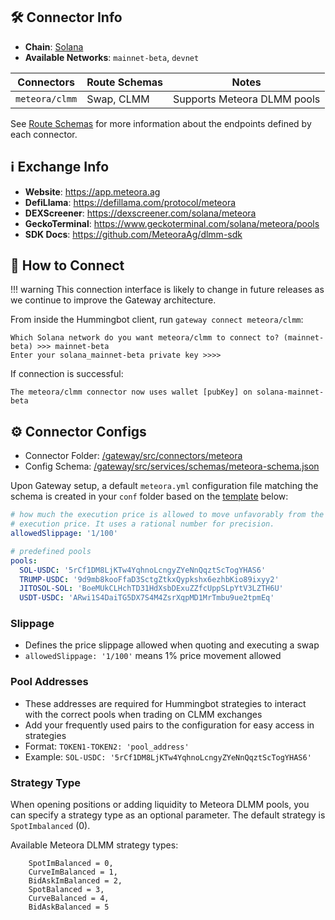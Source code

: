 ## 🛠 Connector Info

* **Chain**: [Solana](/gateway/chains/solana)
* **Available Networks**: `mainnet-beta`, `devnet`

| Connectors | Route Schemas | Notes | 
| --------- | ------ | ----- |
| `meteora/clmm` | Swap, CLMM | Supports Meteora DLMM pools |

See [Route Schemas](/gateway/schemas) for more information about the endpoints defined by each connector.

## ℹ️ Exchange Info

- **Website**: <https://app.meteora.ag>
- **DefiLlama**: <https://defillama.com/protocol/meteora>
- **DEXScreener**: <https://dexscreener.com/solana/meteora>
- **GeckoTerminal**: <https://www.geckoterminal.com/solana/meteora/pools>
- **SDK Docs**: <https://github.com/MeteoraAg/dlmm-sdk>

## 🔑 How to Connect

!!! warning
    This connection interface is likely to change in future releases as we continue to improve the Gateway architecture.

From inside the Hummingbot client, run `gateway connect meteora/clmm`:

```
Which Solana network do you want meteora/clmm to connect to? (mainnet-beta) >>> mainnet-beta
Enter your solana_mainnet-beta private key >>>>
```

If connection is successful:
```
The meteora/clmm connector now uses wallet [pubKey] on solana-mainnet-beta
```

## ⚙️ Connector Configs

* Connector Folder: [/gateway/src/connectors/meteora](https://github.com/hummingbot/gateway/tree/development/src/connectors/meteora)
* Config Schema: [/gateway/src/services/schemas/meteora-schema.json](https://github.com/hummingbot/gateway/tree/development/src/templates/meteora.yml)

Upon Gateway setup, a default `meteora.yml` configuration file matching the schema is created in your `conf` folder based on the [template](https://github.com/hummingbot/gateway/tree/development/src/templates/meteora.yml) below:

```yaml
# how much the execution price is allowed to move unfavorably from the trade
# execution price. It uses a rational number for precision.
allowedSlippage: '1/100'

# predefined pools
pools:
  SOL-USDC: '5rCf1DM8LjKTw4YqhnoLcngyZYeNnQqztScTogYHAS6'
  TRUMP-USDC: '9d9mb8kooFfaD3SctgZtkxQypkshx6ezhbKio89ixyy2'
  JITOSOL-SOL: 'BoeMUkCLHchTD31HdXsbDExuZZfcUppSLpYtV3LZTH6U'
  USDT-USDC: 'ARwi1S4DaiTG5DX7S4M4ZsrXqpMD1MrTmbu9ue2tpmEq'
```

### Slippage

- Defines the price slippage allowed when quoting and executing a swap
- `allowedSlippage: '1/100'` means 1% price movement allowed

### Pool Addresses

- These addresses are required for Hummingbot strategies to interact with the correct pools when trading on CLMM exchanges
- Add your frequently used pairs to the configuration for easy access in strategies
- Format: `TOKEN1-TOKEN2: 'pool_address'`
- Example: `SOL-USDC: '5rCf1DM8LjKTw4YqhnoLcngyZYeNnQqztScTogYHAS6'`

### Strategy Type

When opening positions or adding liquidity to Meteora DLMM pools, you can specify a strategy type as an optional parameter. The default strategy is `SpotImbalanced` (0).

Available Meteora DLMM strategy types:
```
    SpotImBalanced = 0,
    CurveImBalanced = 1,
    BidAskImBalanced = 2,
    SpotBalanced = 3,
    CurveBalanced = 4,
    BidAskBalanced = 5
```
